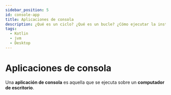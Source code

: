 ```yaml
---
sidebar_position: 5
id: console-app
title: Aplicaciones de consola
description: ¿Qué es un ciclo? ¿Qué es un bucle? ¿Cómo ejecutar la instructiva for?
tags:
  - Kotlin
  - jvm
  - Desktop
---
```


# Aplicaciones de consola

Una **aplicación de consola** es aquella que se ejecuta sobre un **computador de escritorio**. 